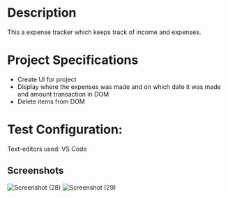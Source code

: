 # Description
This a expense tracker which keeps track of income and expenses.

# Project Specifications
- Create UI for project
- Display  where the expenses was made and on which date it was made
  and amount transaction in DOM
- Delete items from DOM


# Test Configuration:

Text-editors used: VS Code

## Screenshots

![Screenshot (28)]()
![Screenshot (29)]()

